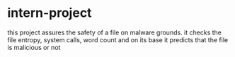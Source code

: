 # intern-project
this project assures the safety of a file on malware grounds.
it checks the file entropy, system calls, word count and on its base it predicts that the file is malicious or not
